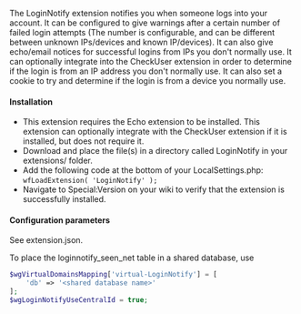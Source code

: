 The LoginNotify extension notifies you when someone logs into your account. It can be configured to give warnings after a certain number of failed login attempts (The number is configurable, and can be different between unknown IPs/devices and known IP/devices). It can also give echo/email notices for successful logins from IPs you don't normally use. It can optionally integrate into the CheckUser extension in order to determine if the login is from an IP address you don't normally use. It can also set a cookie to try and determine if the login is from a device you normally use.

#### Installation
* This extension requires the Echo extension to be installed. This extension can optionally integrate with the CheckUser extension if it is installed, but does not require it.
* Download and place the file(s) in a directory called LoginNotify in your extensions/ folder.
* Add the following code at the bottom of your LocalSettings.php: `wfLoadExtension( 'LoginNotify' );`
* Navigate to Special:Version on your wiki to verify that the extension is successfully installed.

#### Configuration parameters

See extension.json.

To place the loginnotify_seen_net table in a shared database, use

```php
$wgVirtualDomainsMapping['virtual-LoginNotify'] = [
	'db' => '<shared database name>'
];
$wgLoginNotifyUseCentralId = true;
```
